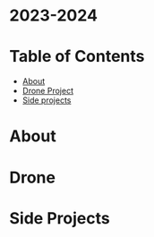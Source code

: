 # 2023-2024
# Table of Contents
  - [About](#About)
  - [Drone Project](#Drone)
  - [Side projects](#Side-Projects)

# About

# Drone 

# Side Projects
